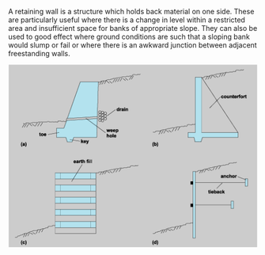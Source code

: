 A retaining wall is a structure which holds back material on one side. These are particularly useful where there is a change in level within a restricted area and insufficient space for banks of appropriate slope. They can also be used to good effect where ground conditions are such that a sloping bank would slump or fail or where there is an awkward junction between adjacent freestanding walls.

<img src="images/image1.gif">
